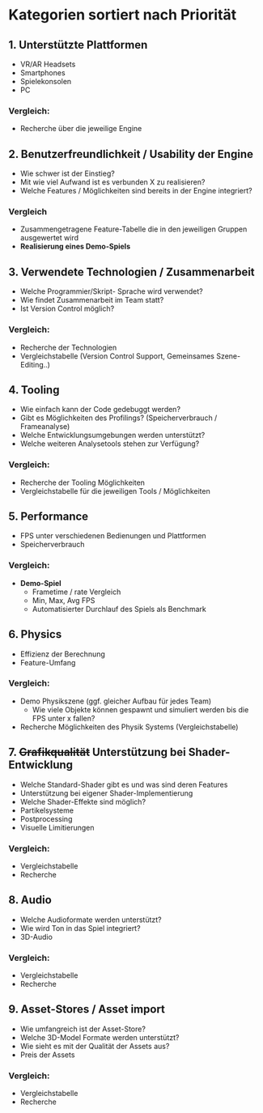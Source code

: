 
# Kategorien sortiert nach Priorität
## 1. Unterstützte Plattformen
- VR/AR Headsets
-  Smartphones
- Spielekonsolen
- PC

### Vergleich:
- Recherche über die jeweilige Engine

## 2. Benutzerfreundlichkeit / Usability der Engine
- Wie schwer ist der Einstieg?
- Mit wie viel Aufwand ist es verbunden X zu realisieren?
- Welche Features / Möglichkeiten sind bereits in der Engine integriert?

### Vergleich
- Zusammengetragene Feature-Tabelle die in den jeweiligen Gruppen ausgewertet wird
- **Realisierung eines Demo-Spiels**

## 3. Verwendete Technologien / Zusammenarbeit
- Welche Programmier/Skript- Sprache wird verwendet?
- Wie findet Zusammenarbeit im Team statt?
- Ist Version Control möglich?

### Vergleich:
- Recherche der Technologien
- Vergleichstabelle (Version Control Support, Gemeinsames Szene-Editing..)

## 4. Tooling
- Wie einfach kann der Code gedebuggt werden?
- Gibt es Möglichkeiten des Profilings? (Speicherverbrauch / Frameanalyse) 
- Welche Entwicklungsumgebungen werden unterstützt?
- Welche weiteren Analysetools stehen zur Verfügung?

### Vergleich:
- Recherche der Tooling Möglichkeiten
- Vergleichstabelle für die jeweiligen Tools / Möglichkeiten

## 5. Performance
- FPS unter verschiedenen Bedienungen und Plattformen
- Speicherverbrauch

### Vergleich:
- **Demo-Spiel**
	- Frametime / rate Vergleich
	- Min, Max, Avg FPS
	- Automatisierter Durchlauf des Spiels als Benchmark
## 6. Physics
- Effizienz der Berechnung
- Feature-Umfang

### Vergleich:
- Demo Physikszene (ggf. gleicher Aufbau für jedes Team)
	- Wie viele Objekte können gespawnt und simuliert werden bis die FPS unter x fallen?
- Recherche Möglichkeiten des Physik Systems (Vergleichstabelle)

## 7. ~~Grafikqualität~~ Unterstützung bei Shader-Entwicklung

- Welche Standard-Shader gibt es und was sind deren Features
- Unterstützung bei eigener Shader-Implementierung
- Welche Shader-Effekte sind möglich?
- Partikelsysteme
- Postprocessing
- Visuelle Limitierungen

### Vergleich:
- Vergleichstabelle
- Recherche

## 8. Audio
- Welche Audioformate werden unterstützt?
- Wie wird Ton in das Spiel integriert?
- 3D-Audio

### Vergleich:
- Vergleichstabelle
- Recherche

## 9. Asset-Stores / Asset import
- Wie umfangreich ist der Asset-Store?
- Welche 3D-Model Formate werden unterstützt?
- Wie sieht es mit der Qualität der Assets aus?
- Preis der Assets

### Vergleich:
- Vergleichstabelle
- Recherche
